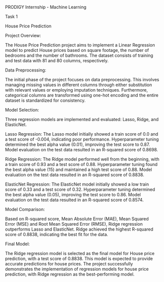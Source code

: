 PRODIGY Internship - Machine Learning

Task 1

House Price Prediction

Project Overview:

The House Price Prediction project aims to implement a Linear Regression model to predict House prices based on square footage, the number of bedrooms and the number of bathrooms. The dataset consists of training and test data with 81 and 80 columns, respectively.

Data Preprocessing:

The initial phase of the project focuses on data preprocessing. This involves managing missing values in different columns through either substitution with relevant values or employing imputation techniques. Furthermore, categorical columns are transformed using one-hot encoding and the entire dataset is standardized for consistency.

Model Selection:

Three regression models are implemented and evaluated: Lasso, Ridge, and ElasticNet.

Lasso Regression: The Lasso model initially showed a train score of 0.0 and a test score of -0.004, indicating poor performance. Hyperparameter tuning determined the best alpha value (0.01), improving the test score to 0.87. Model evaluation on the test data resulted in an R-squared score of 0.8698.

Ridge Regression: The Ridge model performed well from the beginning, with a train score of 0.93 and a test score of 0.88. Hyperparameter tuning found the best alpha value (15) and maintained a high test score of 0.88. Model evaluation on the test data resulted in an R-squared score of 0.8838.

ElasticNet Regression: The ElasticNet model initially showed a low train score of 0.33 and a test score of 0.32. Hyperparameter tuning determined the best alpha value (0.05), improving the test score to 0.86. Model evaluation on the test data resulted in an R-squared score of 0.8574.

Model Comparison:

Based on R-squared score, Mean Absolute Error (MAE), Mean Squared Error (MSE) and Root Mean Squared Error (RMSE), Ridge regression outperforms Lasso and ElasticNet. Ridge achieved the highest R-squared score of 0.8838, indicating the best fit for the data.

Final Model:

The Ridge regression model is selected as the final model for House price prediction, with a test score of 0.8838. This model is expected to provide accurate predictions for house prices. The project successfully demonstrates the implementation of regression models for house price prediction, with Ridge regression as the best-performing model.
